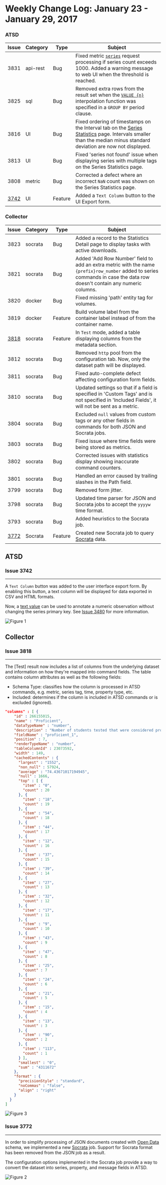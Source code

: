 Weekly Change Log: January 23 - January 29, 2017
================================================

### ATSD

| Issue| Category    | Type    | Subject                                                                              |
|------|-------------|---------|--------------------------------------------------------------------------------------| 
| 3831 | api-rest    | Bug     | Fixed metric [`series`](/api/meta/entity/get.md#entity-get) request processing if series count exceeds 1000. Added a warning message to web UI when the threshold is reached. |
| 3825 | sql         | Bug     | Removed extra rows from the result set when the [`VALUE {n}`](/api/sql/examples/interpolate-extend.md#interpolate-with-extend) interpolation function was specified in a `GROUP BY` period clause. | 
| 3816 | UI          | Bug     | Fixed ordering of timestamps on the Interval tab on the [Series Statistics](/tree/collector-changes/changelogs/2017_03#issue-3680) page. Intervals smaller than the median minus standard deviation are now not displayed. | 
| 3813 | UI          | Bug     | Fixed 'series not found' issue when displaying series with multiple tags on the Series Statistics page. | 
| 3808 | metric      | Bug     | Corrected a defect where an incorrect `NaN` count was shown on the Series Statistics page. | 
| [3742](#issue-3742) | UI          | Feature | Added a `Text Column` button to the UI Export form. | 

### Collector

| Issue| Category    | Type    | Subject                                                                              |
|------|-------------|---------|--------------------------------------------------------------------------------------|
| 3823 | socrata     | Bug     | Added a record to the Statistics Detail page to display tasks with active downloads. | 
| 3821 | socrata     | Bug     | Added 'Add Row Number' field to add an extra metric with the name `{prefix}row_number` added to series commands in case the data row doesn't contain any numeric columns. |
| 3820 | docker      | Bug     | Fixed missing 'path' entity tag for volumes. |
| 3819 | docker      | Feature     | Build volume label from the container label instead of from the container name. | 
| [3818](#issue-3818) | socrata     | Feature | In `Test` mode, added a table displaying columns from the metadata section. | 
| 3812 | socrata     | Bug     | Removed `http` pool from the configuration tab. Now, only the dataset path will be displayed. | 
| 3811 | socrata     | Bug     | Fixed auto-complete defect affecting configuration form fields. | 
| 3810 | socrata     | Bug     | Updated settings so that if a field is specified in 'Custom Tags' and is not specified in 'Included Fields', it will not be sent as a metric.| 
| 3804 | socrata     | Bug     | Excluded `null` values from custom tags or any other fields in commands for both JSON and Socrata jobs. | 
| 3803 | socrata     | Bug     | Fixed issue where time fields were being stored as metrics. |
| 3802 | socrata     | Bug     | Corrected issues with statistics display showing inaccurate command counters. | 
| 3801 | socrata     | Bug     | Handled an error caused by trailing slashes in the Path field. | 
| 3799 | socrata     | Bug     | Removed form jitter. | 
| 3798 | socrata     | Bug     | Updated time parser for JSON and Socrata jobs to accept the `yyyyw` time format. | 
| 3793 | socrata     | Bug     | Added heuristics to the Socrata job. | 
| [3772](#issue-3772) | Socrata     | Feature | Created new Socrata job to query [Socrata](https://socrata.com/) data. |

## ATSD

### Issue 3742
--------------

A `Text Column` button was added to the user interface export form. By enabling this button, a text column will be displayed for data exported in CSV and HTML formats.   
     
Now, a [text value](/api/network/series.md#series-tags-text-value-messages) can be used to annotate a numeric observation without changing the series primary key. See 
[Issue 3480](/changelogs/2017_02#issue-3480) for more information.      

![Figure 1](Images/Figure1.png) 

## Collector

### Issue 3818
--------------

The [Test] result now includes a list of columns from the underlying dataset and information on how they're mapped into command fields. The table contains column attributes as well as the following fields:

* Schema Type: classifies how the column is processed in ATSD commands, e.g. metric, series tag, time, property type, etc.
* Included: determines if the column is included in ATSD commands or is excluded (ignored).


```json
"columns" : [ {
    "id" : 266155015,
    "name" : "Proficient",
    "dataTypeName" : "number",
    "description" : "Number of students tested that were considered proficient - meeting standard score metric associated with the grade and content.  A null value identified by SCS (small cell size) indicates data was redacted to ensure privacy standards where met.",
    "fieldName" : "proficient_1",
    "position" : 7,
    "renderTypeName" : "number",
    "tableColumnId" : 23073592,
    "width" : 149,
    "cachedContents" : {
      "largest" : "1552",
      "non_null" : 57924,
      "average" : "74.43671017194945",
      "null" : 1666,
      "top" : [ {
        "item" : "0",
        "count" : 20
      }, {
        "item" : "18",
        "count" : 19
      }, {
        "item" : "54",
        "count" : 18
      }, {
        "item" : "44",
        "count" : 17
      }, {
        "item" : "12",
        "count" : 16
      }, {
        "item" : "37",
        "count" : 15
      }, {
        "item" : "39",
        "count" : 14
      }, {
        "item" : "27",
        "count" : 13
      }, {
        "item" : "32",
        "count" : 12
      }, {
        "item" : "17",
        "count" : 11
      }, {
        "item" : "9",
        "count" : 10
      }, {
        "item" : "43",
        "count" : 9
      }, {
        "item" : "47",
        "count" : 8
      }, {
        "item" : "25",
        "count" : 7
      }, {
        "item" : "24",
        "count" : 6
      }, {
        "item" : "21",
        "count" : 5
      }, {
        "item" : "15",
        "count" : 4
      }, {
        "item" : "13",
        "count" : 3
      }, {
        "item" : "90",
        "count" : 2
      }, {
        "item" : "113",
        "count" : 1
      } ],
      "smallest" : "0",
      "sum" : "4311672"
    },
    "format" : {
      "precisionStyle" : "standard",
      "noCommas" : "false",
      "align" : "right"
    }
  }
]
```

![Figure 3](Images/Figure3.png)

### Issue 3772
--------------

In order to simplify processing of JSON documents created with [Open Data](https://project-open-data.cio.gov/v1.1/schema/) schema, we implemented a new [Socrata](https://github.com/axibase/axibase-collector-docs/blob/master/jobs/socrata.md) job. Support for Socrata format has been removed from the JSON job as a result.
 
The configuration options implemented in the Socrata job provide a way to convert the dataset into series, property, and message fields in ATSD.

![Figure 2](Images/Figure2.png)
